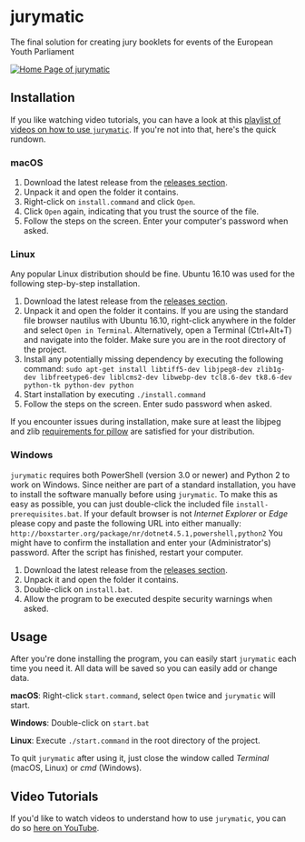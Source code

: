 # jurymatic
The final solution for creating jury booklets for events of the European Youth Parliament

[![Home Page of jurymatic](http://i.imgur.com/whWcu7O.png)](https://www.youtube.com/playlist?list=PLWqZWxSNRmk83SRJ2hx3tqCu2GrglyhFW)

## Installation
If you like watching video tutorials, you can have a look at this [playlist of videos on how to use `jurymatic`](https://www.youtube.com/playlist?list=PLWqZWxSNRmk83SRJ2hx3tqCu2GrglyhFW). If you're not into that, here's the quick rundown.

### macOS

1. Download the latest release from the [releases section](https://github.com/wolfskaempf/jurymatic/releases).
2. Unpack it and open the folder it contains.
3. Right-click on `install.command` and click `Open`.
4. Click `Open` again, indicating that you trust the source of the file.
5. Follow the steps on the screen. Enter your computer's password when asked.

### Linux

Any popular Linux distribution should be fine. Ubuntu 16.10 was used for the following step-by-step installation.

1. Download the latest release from the [releases section](https://github.com/wolfskaempf/jurymatic/releases).
2. Unpack it and open the folder it contains. If you are using the standard file browser nautilus with Ubuntu 16.10, right-click anywhere in the folder and select `Open in Terminal`. Alternatively, open a Terminal (Ctrl+Alt+T) and navigate into the folder. Make sure you are in the root directory of the project.
3. Install any potentially missing dependency by executing the following command:
`sudo apt-get install libtiff5-dev libjpeg8-dev zlib1g-dev libfreetype6-dev liblcms2-dev libwebp-dev tcl8.6-dev tk8.6-dev python-tk python-dev python`
4. Start installation by executing `./install.command`
5. Follow the steps on the screen. Enter sudo password when asked.

If you encounter issues during installation, make sure at least the libjpeg and zlib [requirements for pillow](http://pillow.readthedocs.io/en/3.0.x/installation.html) are satisfied for your distribution.

### Windows

`jurymatic` requires both PowerShell (version 3.0 or newer) and Python 2 to work on Windows. Since neither are part of a standard installation, you have to install the software manually before using `jurymatic`. To make this as easy as possible, you can just double-click the included file `install-prerequisites.bat`. If your default browser is not _Internet Explorer_ or _Edge_ please copy and paste the following URL into either manually: `http://boxstarter.org/package/nr/dotnet4.5.1,powershell,python2` You might have to confirm the installation and enter your (Administrator's) password. After the script has finished, restart your computer.

1. Download the latest release from the [releases section](https://github.com/wolfskaempf/jurymatic/releases).
2. Unpack it and open the folder it contains.
3. Double-click on `install.bat`.
4. Allow the program to be executed despite security warnings when asked.

## Usage

After you're done installing the program, you can easily start `jurymatic` each time you need it. All data will be saved so you can easily add or change data.

**macOS**: Right-click `start.command`, select `Open` twice and `jurymatic` will start.

**Windows**: Double-click on `start.bat`

**Linux**: Execute `./start.command` in the root directory of the project.

To quit `jurymatic` after using it, just close the window called _Terminal_ (macOS, Linux) or _cmd_ (Windows).

## Video Tutorials
If you'd like to watch videos to understand how to use `jurymatic`, you can do so [here on YouTube](https://www.youtube.com/playlist?list=PLWqZWxSNRmk83SRJ2hx3tqCu2GrglyhFW).
